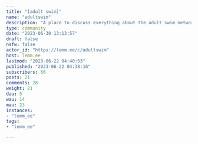```yaml
---
title: "[adult swim]" 
name: "adultswim"
description: "A place to discuss everything about the adult swim network and it's shows."
type: community
date: "2023-06-30 13:13:57"
draft: false
nsfw: false
actor_id: "https://lemm.ee/c/adultswim"
host: lemm.ee
lastmod: "2023-06-22 04:40:53"
published: "2023-06-22 04:38:16"
subscribers: 66
posts: 21
comments: 28
weight: 21
dau: 5
wau: 14
mau: 23
instances:
- "lemm_ee"
tags: 
- "lemm_ee"

---
```


